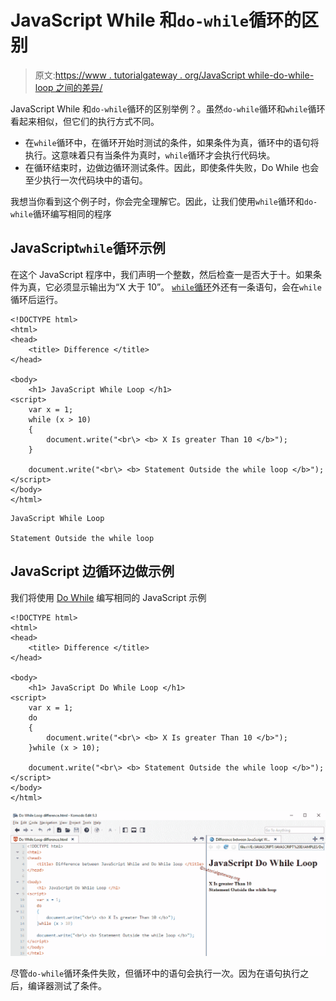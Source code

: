 # JavaScript While 和`do-while`循环的区别

> 原文:[https://www . tutorialgateway . org/JavaScript while-do-while-loop 之间的差异/](https://www.tutorialgateway.org/difference-between-javascript-while-and-do-while-loop/)

JavaScript While 和`do-while`循环的区别举例？。虽然`do-while`循环和`while`循环看起来相似，但它们的执行方式不同。

*   在`while`循环中，在循环开始时测试的条件，如果条件为真，循环中的语句将执行。这意味着只有当条件为真时，`while`循环才会执行代码块。
*   在循环结束时，边做边循环测试条件。因此，即使条件失败，Do While 也会至少执行一次代码块中的语句。

我想当你看到这个例子时，你会完全理解它。因此，让我们使用`while`循环和`do-while`循环编写相同的程序

## JavaScript`while`循环示例

在这个 JavaScript 程序中，我们声明一个整数，然后检查一是否大于十。如果条件为真，它必须显示输出为“X 大于 10”。 [`while`循环](https://www.tutorialgateway.org/javascript-while-loop/)外还有一条语句，会在`while`循环后运行。

```
<!DOCTYPE html>
<html>
<head>
    <title> Difference </title>
</head>

<body>
    <h1> JavaScript While Loop </h1>
<script>
    var x = 1;
    while (x > 10)
    {
        document.write("<br\> <b> X Is greater Than 10 </b>");
    }

    document.write("<br\> <b> Statement Outside the while loop </b>");
</script>
</body>
</html>
```

```
JavaScript While Loop 

Statement Outside the while loop
```

## JavaScript 边循环边做示例

我们将使用 [Do While](https://www.tutorialgateway.org/javascript-do-while/) 编写相同的 JavaScript 示例

```
<!DOCTYPE html>
<html>
<head>
    <title> Difference </title>
</head>

<body>
    <h1> JavaScript Do While Loop </h1>
<script>
    var x = 1;
    do
    {
        document.write("<br\> <b> X Is greater Than 10 </b>");
    }while (x > 10);

    document.write("<br\> <b> Statement Outside the while loop </b>");
</script>
</body>
</html>

```

![Difference between JavaScript While and Do While loop 2](img/8d494f58616ba907092763fb213868d2.png)

尽管`do-while`循环条件失败，但循环中的语句会执行一次。因为在语句执行之后，编译器测试了条件。